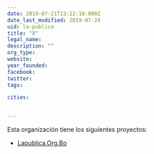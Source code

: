 ```yaml
---
date: 2019-07-21T23:22:18.000Z
date_last_modified: 2019-07-24
uid: la-publica
title: "X"
legal_name: 
description: ""
org_type: 
website: 
year_founded: 
facebook: 
twitter: 
tags:

cities: 


---
```


Esta organización tiene los siguientes proyectos:

- [Lapublica.Org.Bo](/proyectos/lapublica-org-bo)
